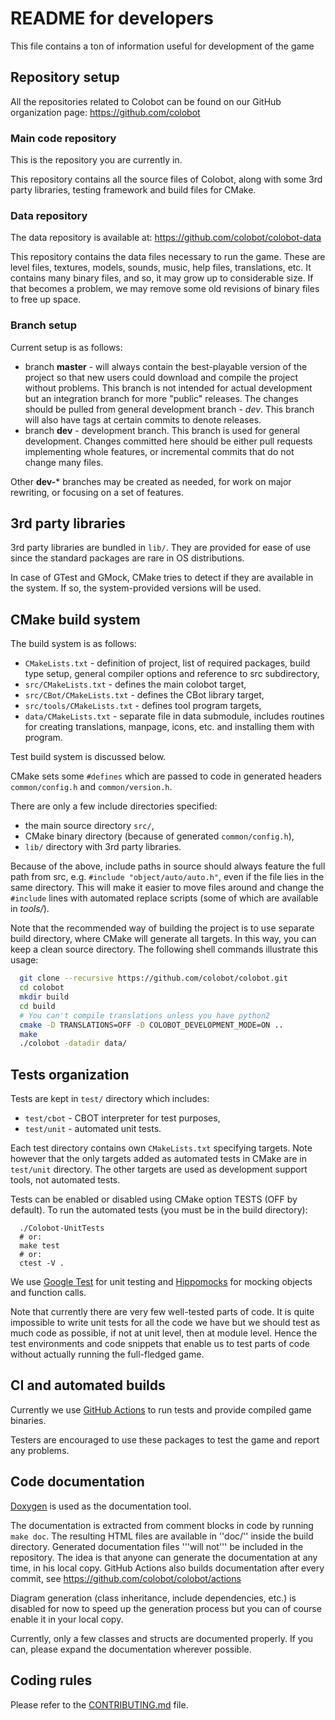 # README for developers

This file contains a ton of information useful for development of the game

## Repository setup

All the repositories related to Colobot can be found on our GitHub organization page: https://github.com/colobot

### Main code repository

This is the repository you are currently in.

This repository contains all the source files of Colobot, along with some 3rd party libraries, testing framework and build files for CMake.

### Data repository

The data repository is available at: https://github.com/colobot/colobot-data

This repository contains the data files necessary to run the game. These are level files, textures, models, sounds, music, help files, translations, etc. It contains many binary files, and so, it may grow up to considerable size. If that becomes a problem, we may remove some old revisions of binary files to free up space.

### Branch setup

Current setup is as follows:

* branch **master** - will always contain the best-playable version of the project so that new users could download and compile the project without problems. This branch is not intended for actual development but an integration branch for more "public" releases. The changes should be pulled from general development branch - *dev*. This branch will also have tags at certain commits to denote releases.
* branch **dev** - development branch. This branch is used for general development. Changes committed here should be either pull requests implementing whole features, or incremental commits that do not change many files.

Other **dev-*** branches may be created as needed, for work on major rewriting, or focusing on a set of features.

## 3rd party libraries

3rd party libraries are bundled in `lib/`. They are provided for ease of use since the standard packages are rare in OS distributions.

In case of GTest and GMock, CMake tries to detect if they are available in the system. If so, the system-provided versions will be used.

## CMake build system

The build system is as follows:

* `CMakeLists.txt` - definition of project, list of required packages, build type setup, general compiler options and reference to src subdirectory,
* `src/CMakeLists.txt` - defines the main colobot target,
* `src/CBot/CMakeLists.txt` - defines the CBot library target,
* `src/tools/CMakeLists.txt` - defines tool program targets,
* `data/CMakeLists.txt` - separate file in data submodule, includes routines for creating translations, manpage, icons, etc. and installing them with program.

Test build system is discussed below.

CMake sets some `#defines` which are passed to code in generated headers `common/config.h` and `common/version.h`.

There are only a few include directories specified:

* the main source directory `src/`,
* CMake binary directory (because of generated `common/config.h`),
* `lib/` directory with 3rd party libraries.

Because of the above, include paths in source should always feature the full path from src, e.g. `#include "object/auto/auto.h"`, even if the file lies in the same directory. This will make it easier to move files around and change the `#include` lines with automated replace scripts (some of which are available in *tools/*).

Note that the recommended way of building the project is to use separate build directory, where CMake will generate all targets. In this way, you can keep a clean source directory. The following shell commands illustrate this usage:

```sh
  git clone --recursive https://github.com/colobot/colobot.git
  cd colobot
  mkdir build
  cd build
  # You can't compile translations unless you have python2
  cmake -D TRANSLATIONS=OFF -D COLOBOT_DEVELOPMENT_MODE=ON ..
  make
  ./colobot -datadir data/
```

## Tests organization

Tests are kept in `test/` directory which includes:

* `test/cbot` - CBOT interpreter for test purposes,
* `test/unit` - automated unit tests.

Each test directory contains own `CMakeLists.txt` specifying targets. Note however that the only targets added as automated tests in CMake are in `test/unit` directory. The other targets are used as development support tools, not automated tests.

Tests can be enabled or disabled using CMake option TESTS (OFF by default). To run the automated tests (you must be in the build directory):

```
  ./Colobot-UnitTests
  # or:
  make test
  # or:
  ctest -V .
```

We use [Google Test](https://github.com/google/googletest) for unit testing and [Hippomocks](https://github.com/dascandy/hippomocks) for mocking objects and function calls.

Note that currently there are very few well-tested parts of code. It is quite impossible to write unit tests for all the code we have but we should test as much code as possible, if not at unit level, then at module level. Hence the test environments and code snippets that enable us to test parts of code without actually running the full-fledged game.

## CI and automated builds

Currently we use [GitHub Actions](https://github.com/colobot/colobot/actions) to run tests and provide compiled game binaries.

Testers are encouraged to use these packages to test the game and report any problems.

## Code documentation

[Doxygen](https://www.doxygen.nl/index.html) is used as the documentation tool.

The documentation is extracted from comment blocks in code by running `make doc`. The resulting HTML files are available in ''doc/'' inside the build directory. Generated documentation files '''will not''' be included in the repository. The idea is that anyone can generate the documentation at any time, in his local copy. GitHub Actions also builds documentation after every commit, see https://github.com/colobot/colobot/actions

Diagram generation (class inheritance, include dependencies, etc.) is disabled for now to speed up the generation process but you can of course enable it in your local copy.

Currently, only a few classes and structs are documented properly. If you can, please expand the documentation wherever possible.

## Coding rules

Please refer to the [CONTRIBUTING.md](CONTRIBUTING.md#coding-style) file.
